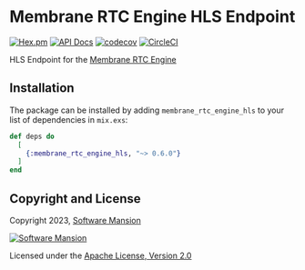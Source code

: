 # Membrane RTC Engine HLS Endpoint

[![Hex.pm](https://img.shields.io/hexpm/v/membrane_rtc_engine_hls.svg)](https://hex.pm/packages/membrane_rtc_engine_hls)
[![API Docs](https://img.shields.io/badge/api-docs-yellow.svg?style=flat)](https://hexdocs.pm/membrane_rtc_engine_hls)
[![codecov](https://codecov.io/gh/jellyfish-dev/membrane_rtc_engine/branch/master/graph/badge.svg?token=9F1XHHUY2B)](https://codecov.io/gh/jellyfish-dev/membrane_rtc_engine)
[![CircleCI](https://circleci.com/gh/jellyfish-dev/membrane_rtc_engine.svg?style=svg)](https://circleci.com/gh/jellyfish-dev/membrane_rtc_engine)

HLS Endpoint for the [Membrane RTC Engine](https://github.com/jellyfish-dev/membrane_rtc_engine)

## Installation

The package can be installed by adding `membrane_rtc_engine_hls` to your list of dependencies in `mix.exs`:

```elixir
def deps do
  [
    {:membrane_rtc_engine_hls, "~> 0.6.0"}
  ]
end
```

## Copyright and License

Copyright 2023, [Software Mansion](https://swmansion.com/?utm_source=git&utm_medium=readme&utm_campaign=membrane_rtc_engine)

[![Software Mansion](https://logo.swmansion.com/logo?color=white&variant=desktop&width=200&tag=membrane-github)](https://swmansion.com/?utm_source=git&utm_medium=readme&utm_campaign=membrane_rtc_engine)

Licensed under the [Apache License, Version 2.0](LICENSE)
